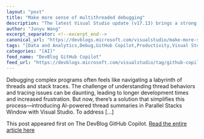 ```yaml
---
layout: "post"
title: "Make more sense of multithreaded debugging"
description: "The latest Visual Studio update (v17.13) brings a strong set of debugging and profiling features des..."
author: "Junyu Wang"
excerpt_separator: <!--excerpt_end-->
canonical_url: "https://devblogs.microsoft.com/visualstudio/make-more-sense-of-multithreaded-debugging/"
tags: "[Data and Analytics,Debug,GitHub Copilot,Productivity,Visual Studio,Debugging and Diagnostics]"
categories: "[AI]"
feed_name: "DevBlog GitHub Copilot"
feed_url: "https://devblogs.microsoft.com/visualstudio/tag/github-copilot/feed/"
---
```


Debugging complex programs often feels like navigating a labyrinth of threads and stack traces. The challenge of understanding thread behaviors and tracing issues can be daunting, leading to longer development times and increased frustration. But now, there’s a solution that simplifies this process—introducing AI-powered thread summaries in Parallel Stacks Window with Visual Studio. To address [...]<!--excerpt_end-->

This post appeared first on The DevBlog GitHub Copilot. [Read the entire article here](https://devblogs.microsoft.com/visualstudio/make-more-sense-of-multithreaded-debugging/)
